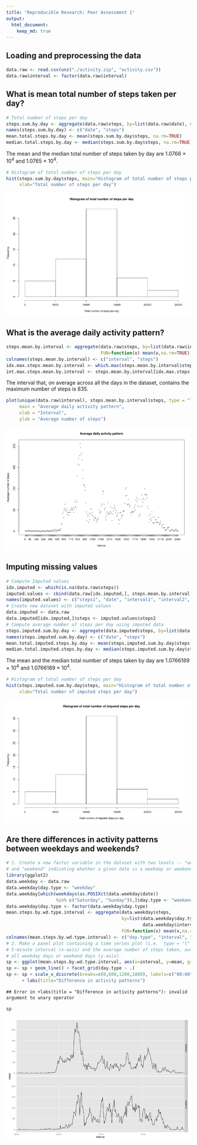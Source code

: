 ```yaml
---
title: "Reproducible Research: Peer Assessment 1"
output: 
  html_document:
    keep_md: true
---
```


## Loading and preprocessing the data

```r
data.raw <- read.csv(unz("./activity.zip", "activity.csv"))
data.raw$interval <- factor(data.raw$interval)
```

## What is mean total number of steps taken per day?

```r
# Total number of steps per day
steps.sum.by.day <- aggregate(data.raw$steps, by=list(data.raw$date), sum)
names(steps.sum.by.day) <- c("date", "steps")
mean.total.steps.by.day <- mean(steps.sum.by.day$steps, na.rm=TRUE)
median.total.steps.by.day <- median(steps.sum.by.day$steps, na.rm=TRUE)
```
The mean and the median total number of steps taken by day are 1.0766 &times; 10<sup>4</sup>
and 1.0765 &times; 10<sup>4</sup>.


```r
# Histogram of total number of steps per day
hist(steps.sum.by.day$steps, main="Histogram of total number of steps per day",
     xlab="Total number of steps per day")
```

![plot of chunk f1](figure/f1-1.png) 

## What is the average daily activity pattern?

```r
steps.mean.by.interval <- aggregate(data.raw$steps, by=list(data.raw$interval),
                                    FUN=function(x) mean(x,na.rm=TRUE))
colnames(steps.mean.by.interval) <- c("interval", "steps")
idx.max.steps.mean.by.interval <- which.max(steps.mean.by.interval$steps)
int.max.steps.mean.by.interval <- steps.mean.by.interval[idx.max.steps.mean.by.interval,]$interval
```
The interval that, on average across all the days in the dataset, contains the
maximum number of steps is 835.

```r
plot(unique(data.raw$interval), steps.mean.by.interval$steps, type = "l",
     main = "Average daily activity pattern",
     xlab = "Interval",
     ylab = "Average number of steps")
```

![plot of chunk f2](figure/f2-1.png) 

## Imputing missing values

```r
# Compute Imputed values
idx.imputed <- which(is.na(data.raw$steps))
imputed.values <- cbind(data.raw[idx.imputed,], steps.mean.by.interval)
names(imputed.values) <- c("steps1", "date", "interval1", "interval2", "steps2")
# Create new dataset with imputed values
data.imputed <- data.raw
data.imputed[idx.imputed,]$steps <- imputed.values$steps2
# Compute average number of steps per day using imputed data
steps.imputed.sum.by.day <- aggregate(data.imputed$steps, by=list(data.imputed$date), sum)
names(steps.imputed.sum.by.day) <- c("date", "steps")
mean.total.imputed.steps.by.day <- mean(steps.imputed.sum.by.day$steps, na.rm=TRUE)
median.total.imputed.steps.by.day <- median(steps.imputed.sum.by.day$steps, na.rm=TRUE)
```
The mean and the median total number of steps taken by day are 1.0766189 &times; 10<sup>4</sup>
and 1.0766189 &times; 10<sup>4</sup>.

```r
# Histogram of total number of steps per day
hist(steps.imputed.sum.by.day$steps, main="Histogram of total number of imputed steps per day",
     xlab="Total number of imputed steps per day")
```

![plot of chunk f3](figure/f3-1.png) 

## Are there differences in activity patterns between weekdays and weekends?

```r
# 1. Create a new factor variable in the dataset with two levels -- "weekday"
# and "weekend" indicating whether a given date is a weekday or weekend day.
library(ggplot2)
data.weekday <- data.raw
data.weekday$day.type <- "weekday"
data.weekday[which(weekdays(as.POSIXct(data.weekday$date))
                   %in% c("Saturday", "Sunday")),]$day.type <- "weekend"
data.weekday$day.type <- factor(data.weekday$day.type)
mean.steps.by.wd.type.interval <- aggregate(data.weekday$steps,
                                            by=list(data.weekday$day.type,
                                                    data.weekday$interval),
                                            FUN=function(x) mean(x,na.rm=TRUE))
colnames(mean.steps.by.wd.type.interval) <- c("day.type", "interval", "mean")
# 2. Make a panel plot containing a time series plot (i.e. `type = "l"`) of the
# 5-minute interval (x-axis) and the average number of steps taken, averaged across
# all weekday days or weekend days (y-axis).
sp <- ggplot(mean.steps.by.wd.type.interval, aes(x=interval, y=mean, group=day.type))
sp <- sp + geom_line() + facet_grid(day.type ~ .)
sp <- sp + scale_x_discrete(breaks=c(0,600,1200,1800), labels=c("00:00", "06:00", "12:00", "18:00"))
      + labs(title="Difference in activity patterns")
```

```
## Error in +labs(title = "Difference in activity patterns"): invalid argument to unary operator
```

```r
sp
```

![plot of chunk f4](figure/f4-1.png) 
